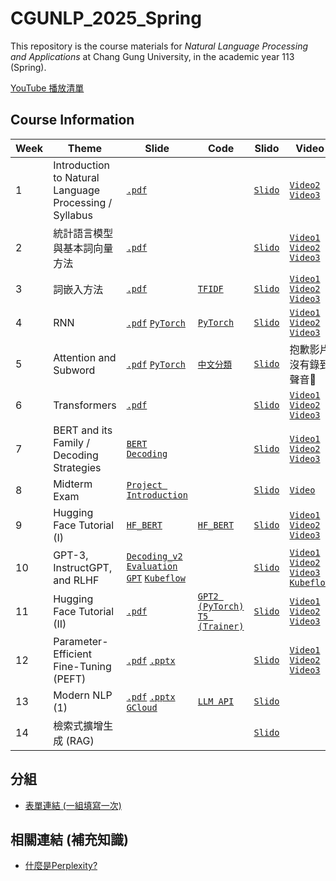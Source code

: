# CGUNLP_2025_Spring

This repository is the course materials for *Natural Language Processing and Applications* at Chang Gung University, in the academic year 113 (Spring).

[YouTube 播放清單](https://youtube.com/playlist?list=PL0bwsTyVtLVyaEYVZv2gCNIxxNg9u7mL0&si=Z3kGKagh8NobWc1W)

## Course Information
| Week | Theme | Slide | Code | Slido | Video | Practice |
| --- | --- | --- | --- | --- | --- | --- |
|1| Introduction to Natural Language Processing / Syllabus | [`.pdf`](./slides/NLP_intro_0217.pdf) | | [`Slido`](https://app.sli.do/event/pd5eZF7FvAQzuCXz7D46wQ) | [`Video2`](https://youtu.be/9voHhRK1W1U) [`Video3`](https://youtu.be/ux8onH0wmCU) |
|2| 統計語言模型與基本詞向量方法 | [`.pdf`](./slides/statistical_0224.pdf) | |[`Slido`](https://app.sli.do/event/c93VZGKnEh3BxXzckHypMY) | [`Video1`](https://youtu.be/acmtH0k0n1k) [`Video2`](https://youtu.be/qrmrZYpvQmk) [`Video3`](https://youtu.be/CXNzGj56of4) |
| 3 | 詞嵌入方法 | [`.pdf`](./slides/word2vec_0303.pdf) | [`TFIDF`](./Supplementary/TFIDF) | [`Slido`](https://app.sli.do/event/5Pty6pctAniYZQGirUQcnt) | [`Video1`](https://youtu.be/5qz0z_Sjffs?si=6g7i8AfL0M53qAnU) [`Video2`](https://youtu.be/T3hM_zHqozI?si=vlPCtoE3Sr74z2Cv) [`Video3`](https://youtu.be/rRgQ0XVyBlk?si=sRPZdBXjsBnXfEYX) | [`HW1 Link`](https://docs.google.com/presentation/d/1fxTSUMlXLX9_gVuaFkbvInhArjbsZPZhgg7nqxalmFk/edit?usp=sharing) |
| 4 | RNN | [`.pdf`](./slides/rnn_0310.pdf) [`PyTorch`](./slides/pytorch_0310.pdf) | [`PyTorch`](./code/pytorch_tutorial.ipynb) |[`Slido`](https://app.sli.do/event/rYU6Q8eJRYXuL6QvhXB5UN) | [`Video1`](https://youtu.be/QhyqYO-NP3w) [`Video2`](https://youtu.be/0A0eA27yml0) [`Video3`](https://youtu.be/FGJSGAt_9Ks) | [`Quiz`](./quizzes/w4.md) |
| 5 | Attention and Subword | [`.pdf`](./slides/attn_subword_0317.pdf) [`PyTorch`](./slides/pytorch_modeling_0317.pdf) | [`中文分類`](./code/NN_中文文本分類.ipynb) |[`Slido`](https://app.sli.do/event/9x1SLTu8JzeXof41hAqvtR) | 抱歉影片沒有錄到聲音🧎 |
| 6 | Transformers | [`.pdf`](./slides/transformers_0324.pdf) |  |[`Slido`](https://app.sli.do/event/kS3DXPQiCZRE7ibVwgZKy4) | [`Video1`](https://youtu.be/qt_-3EMEcBQ?si=yA6mGA-sD4l_lvoM) [`Video2`](https://youtu.be/hyw_yg5gNJc) [`Video3`](https://youtu.be/UmIoUHLArTc) | [`HW2 Link`](https://docs.google.com/presentation/d/18gotfkUzPmb4M-HxiRX2qi_m9et-SWtSp2Gt3r5Krfk/edit?usp=sharing)|
| 7 | BERT and its Family / Decoding Strategies | [`BERT`](./slides/bert_and_family_0331.pdf) [`Decoding`](./slides/decoding.pdf) | | [`Slido`](https://app.sli.do/event/9gcGDu93J9rFY1s5xvoFEX) | [`Video1`](https://youtu.be/WiEWBQJ46nA) [`Video2`](https://youtu.be/ktnUrTik_ps) [`Video3`](https://youtu.be/4WOiFqKnWXc) | [`Quiz`](./quizzes/w7.md) |
| 8 | Midterm Exam | [`Project Introduction`](./slides/projects_0407.pdf)| | [`Slido`](https://app.sli.do/event/xeUDohzq9CjnDRkF76dmaK) | [`Video`](https://youtu.be/Z9uEWEShZ2Y)  |  |
| 9 | Hugging Face Tutorial (I) | [`HF_BERT`](./slides/huggingface_bert.pptx) | [`HF_BERT`](./code/bert_huggingface.ipynb)  | [`Slido`](https://app.sli.do/event/d3kyFGDn1FoYn7KcPD9pB3) | [`Video1`](https://youtu.be/tUO-XqMmWPU) [`Video2`](https://youtu.be/KxIwjub6tZc) [`Video3`](https://youtu.be/qKS1PH4XBoE) |[`HW3 Link`](https://docs.google.com/presentation/d/1ifPzhEX7a0TMC-Pt09aYHwfL8nCgzXkdMtY-zy9P4e4/edit?usp=sharing) | 
| 10 | GPT-3, InstructGPT, and RLHF | [`Decoding_v2`](./slides/decoding_v2.pdf) [`Evaluation`](./slides/NLG_evaluations.pdf) [`GPT`](./slides/GPT3_InstructGPT_RLHF_0421.pdf) [`Kubeflow`](./slides/kubeflow使用說明.pptx)| |[`Slido`](https://app.sli.do/event/cgV1ukEY9BdrYvrQHVoMb9) |  [`Video1`](https://youtu.be/ZH89hwFNf-4) [`Video2`](https://youtu.be/C0RtxIfSECo) [`Video3`](https://youtu.be/5QkvKqQN1Zw) [`Kubeflow`](https://youtu.be/_pj1jv8SuiQ)| [`Quiz`](./quizzes/w10.md)|
| 11 | Hugging Face Tutorial (II) | [`.pdf`](./slides/huggingface2_0428.pdf) | [`GPT2 (PyTorch)`](./code/gpt2_summarization.ipynb) [`T5 (Trainer)`](./code/t5_summarization.ipynb) |[`Slido`](https://app.sli.do/event/mhd9ZJzYqE2qMhyv5wXb6P) | [`Video1`](https://youtu.be/adjCWy8QmSk) [`Video2`](https://youtu.be/NpwHDmVzgRs) [`Video3`](https://youtu.be/5jRPIF6WOG8) | [`Quiz`](./quizzes/w11.md)  |
| 12 | Parameter-Efficient Fine-Tuning (PEFT) |  [`.pdf`](./slides/PEFT_0505.pdf) [`.pptx`](./slides/PEFT_0505.pptx) | | [`Slido`](https://app.sli.do/event/uebZM57bc74fCbbPFnSKvn) | [`Video1`](https://youtu.be/7LoYubsEw_o) [`Video2`](https://youtu.be/qlGyqz0bu3c) [`Video3`](https://youtu.be/qHezpgKipS8) | [`HW4 Link`](https://docs.google.com/presentation/d/14j1Hm9P5wStTX_tDqG5akDFrn1nVtK6MhUURClPBaoA/edit?usp=sharing) | 
| 13 | Modern NLP (1) | [`.pdf`](./slides/llama2_0512.pdf) [`.pptx`](./slides/llama2_0512.pptx) [`GCloud`](./slides/google_vertex.pptx)| [`LLM API`](./code/llm_api.ipynb) | [`Slido`](https://app.sli.do/event/kSRybBp3kUawMk1Yew1eim) |
| 14 | 檢索式擴增生成 (RAG) | | | [`Slido`](https://app.sli.do/event/eijnAJhUSxsduzmdJXvxma) |

## 分組
- [表單連結 (一組填寫一次)](https://docs.google.com/forms/d/e/1FAIpQLSf_T46q5aIUokf6e5m9EGnB6OWCoWA4UKDRQx4W14y0vog59g/viewform?usp=sharing)

## 相關連結 (補充知識)
- [什麼是Perplexity?](https://mp.weixin.qq.com/s?__biz=MzkyOTY4Mjc4MQ==&mid=2247483766&idx=1&sn=56563281557b6f58feacb935eb6a872a&chksm=c2048544f5730c52cf2bf4c9ed60ac0a21793bacdddc4d63b481d4aa887bc6a838fecf0b6cc7&token=607452854&lang=zh_CN#rds)
